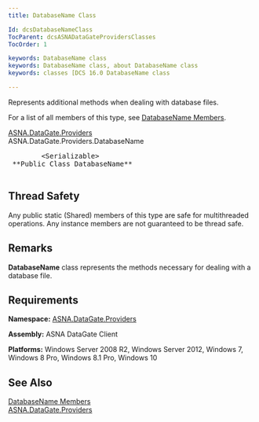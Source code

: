 ```yaml
---
title: DatabaseName Class

Id: dcsDatabaseNameClass
TocParent: dcsASNADataGateProvidersClasses
TocOrder: 1

keywords: DatabaseName class
keywords: DatabaseName class, about DatabaseName class
keywords: classes [DCS 16.0 DatabaseName class

---
```


Represents additional methods when dealing with database files.

For a list of all members of this type, see [DatabaseName Members](database-name-members.html).

[ASNA.DataGate.Providers](datagate-providers-namespace.html) <br /> ASNA.DataGate.Providers.<span>DatabaseName</span>
<pre class="prettyprint">
        <span>&lt;Serializable&gt;</span>
 **Public Class <span>DatabaseName</span>** 
      </pre>

## Thread Safety

Any public static (Shared) members of this type are safe for multithreaded operations. Any instance members are not guaranteed to be thread safe.
## Remarks

<span> **DatabaseName** </span> class represents the methods necessary for dealing with a database file.
## Requirements

**Namespace:** [ ASNA.DataGate.Providers](datagate-providers-namespace.html) 

**Assembly:** ASNA DataGate Client

**Platforms:** Windows Server 2008 R2, Windows Server 2012, Windows 7, Windows 8 Pro, Windows 8.1 Pro, Windows 10
## See Also


[DatabaseName Members](database-name-members.html)
      <br />
[ASNA.DataGate.Providers](datagate-providers-namespace.html)

